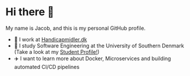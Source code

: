 # Hi there 👋

My name is Jacob, and this is my personal GitHub profile. 

- 💼 I work at [Handicapmidler.dk](Handicapmidler.dk "Handicapmidler.dk - Mobility aids")
- 🌱 I study Software Engineering at the University of Southern Denmark (Take a look at my [Student Profile!](https://github.com/jalet19 "Jalet19 @ the University of Southern Denmark"))
- ✈️ I want to learn more about Docker, Microservices and building automated CI/CD pipelines


<!--
Here are some ideas to get you started:

- 👯 I’m looking to collaborate on ...
- 🤔 I’m looking for help with ...
- 💬 Ask me about ...
- 😄 Pronouns: ...
- ⚡ Fun fact: ...
-->
